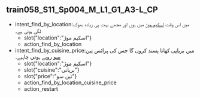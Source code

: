 ## train058_S11_Sp004_M_L1_G1_A3-L_CP
* intent_find_by_location:میں اس وقت [اسکیم موڑ](location) میں ہوں اور مجھے بہت ہی زیادہ بھوک لگی ہوئی ہے۔
	- slot{"location":"اسکیم موڑ"}
	- action_find_by_location
* intent_find_by_cuisine_price:میں [بریانی](cuisine) کھانا پسند کروں گا جس کی پرائس [تین سو](price) روپے ہونی چاہیے۔
	- slot{"location":"اسکیم موڑ"}
	- slot{"cuisine":"بریانی"}
	- slot{"price":"تین سو"}
	- action_find_by_location_cuisine_price
	- action_restart